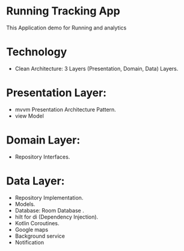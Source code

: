 # Running Tracking App 
This Application demo for Running and analytics 

# Technology
* Clean Architecture: 3 Layers (Presentation, Domain, Data) Layers.
# Presentation Layer:
* mvvm Presentation Architecture Pattern.
* view Model
# Domain Layer:
* Repository Interfaces.
# Data Layer:
* Repository Implementation.
* Models.
* Database: Room Database .
* hilt for di (Dependency Injection).
* Kotlin Coroutines.
* Google maps 
* Background service 
* Notification 


